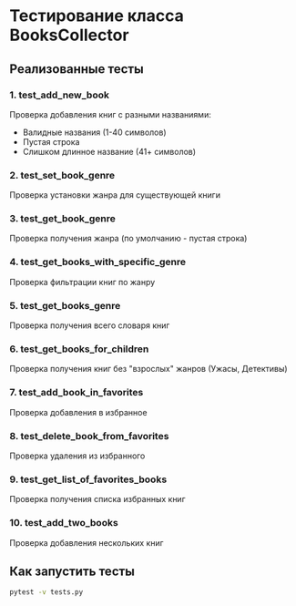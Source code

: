 # Тестирование класса BooksCollector

## Реализованные тесты

### 1. test_add_new_book
Проверка добавления книг с разными названиями:
- Валидные названия (1-40 символов)
- Пустая строка
- Слишком длинное название (41+ символов)

### 2. test_set_book_genre
Проверка установки жанра для существующей книги

### 3. test_get_book_genre
Проверка получения жанра (по умолчанию - пустая строка)

### 4. test_get_books_with_specific_genre
Проверка фильтрации книг по жанру

### 5. test_get_books_genre
Проверка получения всего словаря книг

### 6. test_get_books_for_children
Проверка получения книг без "взрослых" жанров (Ужасы, Детективы)

### 7. test_add_book_in_favorites
Проверка добавления в избранное

### 8. test_delete_book_from_favorites
Проверка удаления из избранного

### 9. test_get_list_of_favorites_books
Проверка получения списка избранных книг

### 10. test_add_two_books
Проверка добавления нескольких книг

## Как запустить тесты
```bash
pytest -v tests.py
